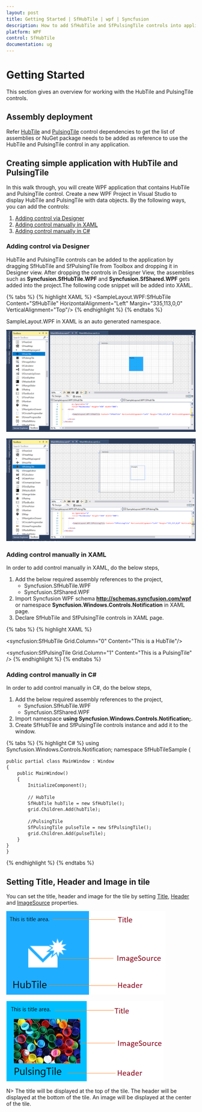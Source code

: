 ```yaml
---
layout: post
title: Getting Started | SfHubTile | wpf | Syncfusion
description: How to add SfHubTile and SfPulsingTile controls into application.
platform: WPF
control: SfHubTile
documentation: ug
---
```


# Getting Started

This section gives an overview for working with the HubTile and PulsingTile controls.

## Assembly deployment

Refer [HubTile](https://help.syncfusion.com/wpf/control-dependencies#sfhubtile) and [PulsingTile](https://help.syncfusion.com/wpf/control-dependencies#sfpulsingtile) control dependencies to get the list of assemblies or NuGet package needs to be added as reference to use the HubTile and PulsingTile control in any application.

## Creating simple application with HubTile and PulsingTile

In this walk through, you will create WPF application that contains HubTile and PulsingTile control. Create a new WPF Project in Visual Studio to display HubTile and PulsingTile with data objects. By the following ways, you can add the controls: 

1. [Adding control via Designer](#adding-control-via-designer)
2. [Adding control manually in XAML](#adding-control-manually-in-xaml)
3. [Adding control manually in C#](#adding-control-manually-in-c)

### Adding control via Designer

HubTile and PulsingTile controls can be added to the application by dragging  SfHubTile and SfPulsingTile from Toolbox and dropping it in Designer view. After dropping the controls in Designer View, the assemblies such as **Syncfusion.SfHubTile.WPF** and **Syncfusion.SfShared.WPF** gets added into the project.The following code snippet will be added into XAML.

{% tabs %}
{% highlight XAML %}
<SampleLayout.WPF:SfHubTile Content="SfHubTile" HorizontalAlignment="Left" Margin="335,113,0,0" VerticalAlignment="Top"/>
{% endhighlight %}
{% endtabs %}

 SampleLayout.WPF in XAML is an auto generated namespace.

![wpf hub tile control added by designer](Getting-Started_images/SfHubTile.png)

![wpf pulsing tile control added by designer](Getting-Started_images/SfPulsingTile.png)
	
### Adding control manually in XAML

In order to add control manually in XAML, do the below steps,

1. Add the below required assembly references to the project,
	* Syncfusion.SfHubTile.WPF
	* Syncfusion.SfShared.WPF
2. Import Syncfusion WPF schema **http://schemas.syncfusion.com/wpf** or namespace **Syncfusion.Windows.Controls.Notification** in XAML page.
3. Declare SfHubTile and SfPulsingTile controls in XAML page.

{% tabs %}
{% highlight XAML %}
<Window xmlns="http://schemas.microsoft.com/winfx/2006/xaml/presentation"
        xmlns:x="http://schemas.microsoft.com/winfx/2006/xaml"
        xmlns:syncfusion="http://schemas.syncfusion.com/wpf" 
        x:Class="WpfApplication1.MainWindow"
        Title="MainWindow" Height="350" Width="525">
    <Grid>
<!--HubTile-->
 <syncfusion:SfHubTile Grid.Column="0" Content="This is a HubTile"/>

<!--PulsingTile-->
<syncfusion:SfPulsingTile Grid.Column="1" Content="This is a PulsingTile" />
</Grid>
</Window>
{% endhighlight %}
{% endtabs %}

### Adding control manually in C#

In order to add control manually in C#, do the below steps,

1. Add the below required assembly references to the project,
	* Syncfusion.SfHubTile.WPF
	* Syncfusion.SfShared.WPF
2. Import namespace **using Syncfusion.Windows.Controls.Notification;**.
3. Create SfHubTile and SfPulsingTile controls instance and add it to the window.

{% tabs %}
{% highlight C# %}
using Syncfusion.Windows.Controls.Notification;
namespace SfHubTileSample
{

	public partial class MainWindow : Window
	{
		public MainWindow()
		{
			InitializeComponent();

			// HubTile
			SfHubTile hubTile = new SfHubTile();
			grid.Children.Add(hubTile);			

			//PulsingTile
			SfPulsingTile pulseTile = new SfPulsingTile();
			grid.Children.Add(pulseTile);
		}
	}
	}

{% endhighlight %}
{% endtabs %}

## Setting Title, Header and Image in tile

You can set the title, header and image for the tile by setting [Title](https://help.syncfusion.com/cr/wpf/Syncfusion.SfHubTile.Wpf~Syncfusion.Windows.Controls.Notification.HubTileBase~Title.html), [Header](https://help.syncfusion.com/cr/wpf/Syncfusion.SfShared.Wpf~Syncfusion.Windows.Primitives.HeaderedContentControl~Header.html) and [ImageSource](https://help.syncfusion.com/cr/wpf/Syncfusion.SfHubTile.Wpf~Syncfusion.Windows.Controls.Notification.HubTileBase~ImageSource.html) properties.

![wpf hub tile structure](Getting-Started_images/hubtileimage.png)

![wpf pulsing tile structure](Getting-Started_images/pulsingtileimage.png)

N> The title will be displayed at the top of the tile. The header will be displayed at the bottom of the tile. An image will be displayed at the center of the tile.







